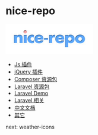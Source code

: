 nice-repo
=========

![logo](/assets/img/logo.jpg "nice-repo")

- [Js 插件](/md/JsPlugin.md)
- [jQuery 插件](/md/jQueryPlugin.md)
- [Composer 资源包](/md/ComposerPackage.md)
- [Laravel 资源包](/md/LaravelPackage.md)
- [Laravel Demo](/md/LaravelDemo.md)
- [Laravel 相关](/md/LaravelMore.md)
- [中文文档](/md/DocCn.md)
- [其它](/md/More.md)

next:
weather-icons